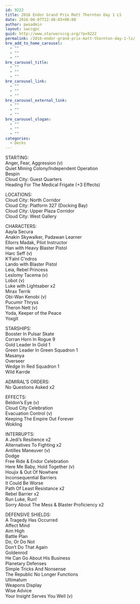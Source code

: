 ```yaml
---
id: 9222
title: 2016 Endor Grand Prix Matt Thornton Day 1 LS
date: 2016-06-07T22:48:03+00:00
author: pwsadmin
layout: swccgpc
guid: http://www.starwarsccg.org/?p=9222
permalink: /2016-endor-grand-prix-matt-thornton-day-1-ls/
bre_add_to_home_carousel:
  - ""
  - ""
  - ""
bre_carousel_title:
  - ""
  - ""
  - ""
bre_carousel_link:
  - ""
  - ""
  - ""
bre_carousel_external_link:
  - ""
  - ""
  - ""
bre_carousel_slogan:
  - ""
  - ""
  - ""
categories:
  - Decks
---
```

STARTING:  
Anger, Fear, Aggression (v)  
Quiet Mining Colony/Independent Operation  
Bespin  
Cloud City: Guest Quarters  
Heading For The Medical Frigate (+3 Effects)

LOCATIONS:  
Cloud City: North Corridor  
Cloud City: Platform 327 (Docking Bay)  
Cloud City: Upper Plaza Corridor  
Cloud City: West Gallery

CHARACTERS:  
Aayla Secura  
Anakin Skywalker, Padawan Learner  
Ellorrs Madak, Pilot Instructor  
Han with Heavy Blaster Pistol  
Harc Seff (v)  
K&#8217;Falnl C&#8217;ndros  
Lando with Blaster Pistol  
Leia, Rebel Princess  
Leslomy Tacema (v)  
Lobot (v)  
Luke with Lightsaber x2  
Mirax Terrik  
Obi-Wan Kenobi (v)  
Pucumir Thryss  
Theron Nett (v)  
Yoda, Keeper of the Peace  
Yoxgit

STARSHIPS:  
Booster In Pulsar Skate  
Corran Horn In Rogue 9  
Gold Leader In Gold 1  
Green Leader In Green Squadron 1  
Masanya  
Overseer  
Wedge In Red Squadron 1  
Wild Karrde

ADMIRAL&#8217;S ORDERS:  
No Questions Asked x2

EFFECTS:  
Beldon&#8217;s Eye (v)  
Cloud City Celebration  
Evacuation Control (v)  
Keeping The Empire Out Forever  
Wokling

INTERRUPTS:  
A Jedi&#8217;s Resilience x2  
Alternatives To Fighting x2  
Antilles Maneuver (v)  
Dodge  
Free Ride & Endor Celebration  
Here Me Baby, Hold Together (v)  
Houjix & Out Of Nowhere  
Inconsequential Barriers  
It Could Be Worse  
Path Of Least Resistance x2  
Rebel Barrier x2  
Run Luke, Run!  
Sorry About The Mess & Blaster Proficiency x2

DEFENSIVE SHIELDS:  
A Tragedy Has Occurred  
Affect Mind  
Aim High  
Battle Plan  
Do, Or Do Not  
Don&#8217;t Do That Again  
Goldenrod  
He Can Go About His Business  
Planetary Defenses  
Simple Tricks And Nonsense  
The Republic No Longer Functions  
Ultimatum  
Weapons Display  
Wise Advice  
Your Insight Serves You Well (v)